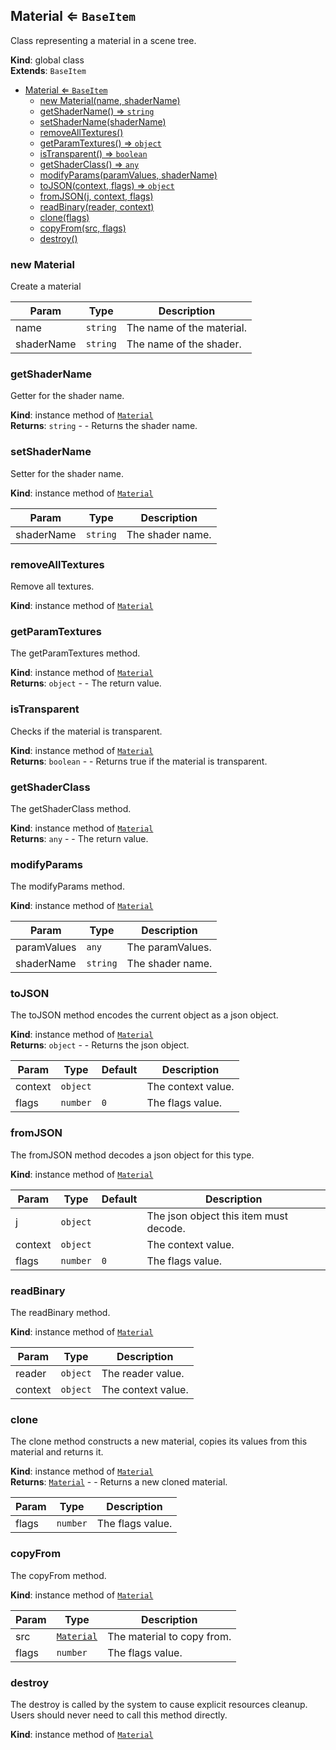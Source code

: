 <a name="Material"></a>

## Material ⇐ <code>BaseItem</code>
Class representing a material in a scene tree.

**Kind**: global class  
**Extends**: <code>BaseItem</code>  

* [Material ⇐ <code>BaseItem</code>](#Material)
    * [new Material(name, shaderName)](#new-Material)
    * [getShaderName() ⇒ <code>string</code>](#getShaderName)
    * [setShaderName(shaderName)](#setShaderName)
    * [removeAllTextures()](#removeAllTextures)
    * [getParamTextures() ⇒ <code>object</code>](#getParamTextures)
    * [isTransparent() ⇒ <code>boolean</code>](#isTransparent)
    * [getShaderClass() ⇒ <code>any</code>](#getShaderClass)
    * [modifyParams(paramValues, shaderName)](#modifyParams)
    * [toJSON(context, flags) ⇒ <code>object</code>](#toJSON)
    * [fromJSON(j, context, flags)](#fromJSON)
    * [readBinary(reader, context)](#readBinary)
    * [clone(flags)](#clone)
    * [copyFrom(src, flags)](#copyFrom)
    * [destroy()](#destroy)

<a name="new_Material_new"></a>

### new Material
Create a material


| Param | Type | Description |
| --- | --- | --- |
| name | <code>string</code> | The name of the material. |
| shaderName | <code>string</code> | The name of the shader. |

<a name="Material+getShaderName"></a>

### getShaderName
Getter for the shader name.

**Kind**: instance method of [<code>Material</code>](#Material)  
**Returns**: <code>string</code> - - Returns the shader name.  
<a name="Material+setShaderName"></a>

### setShaderName
Setter for the shader name.

**Kind**: instance method of [<code>Material</code>](#Material)  

| Param | Type | Description |
| --- | --- | --- |
| shaderName | <code>string</code> | The shader name. |

<a name="Material+removeAllTextures"></a>

### removeAllTextures
Remove all textures.

**Kind**: instance method of [<code>Material</code>](#Material)  
<a name="Material+getParamTextures"></a>

### getParamTextures
The getParamTextures method.

**Kind**: instance method of [<code>Material</code>](#Material)  
**Returns**: <code>object</code> - - The return value.  
<a name="Material+isTransparent"></a>

### isTransparent
Checks if the material is transparent.

**Kind**: instance method of [<code>Material</code>](#Material)  
**Returns**: <code>boolean</code> - - Returns true if the material is transparent.  
<a name="Material+getShaderClass"></a>

### getShaderClass
The getShaderClass method.

**Kind**: instance method of [<code>Material</code>](#Material)  
**Returns**: <code>any</code> - - The return value.  
<a name="Material+modifyParams"></a>

### modifyParams
The modifyParams method.

**Kind**: instance method of [<code>Material</code>](#Material)  

| Param | Type | Description |
| --- | --- | --- |
| paramValues | <code>any</code> | The paramValues. |
| shaderName | <code>string</code> | The shader name. |

<a name="Material+toJSON"></a>

### toJSON
The toJSON method encodes the current object as a json object.

**Kind**: instance method of [<code>Material</code>](#Material)  
**Returns**: <code>object</code> - - Returns the json object.  

| Param | Type | Default | Description |
| --- | --- | --- | --- |
| context | <code>object</code> |  | The context value. |
| flags | <code>number</code> | <code>0</code> | The flags value. |

<a name="Material+fromJSON"></a>

### fromJSON
The fromJSON method decodes a json object for this type.

**Kind**: instance method of [<code>Material</code>](#Material)  

| Param | Type | Default | Description |
| --- | --- | --- | --- |
| j | <code>object</code> |  | The json object this item must decode. |
| context | <code>object</code> |  | The context value. |
| flags | <code>number</code> | <code>0</code> | The flags value. |

<a name="Material+readBinary"></a>

### readBinary
The readBinary method.

**Kind**: instance method of [<code>Material</code>](#Material)  

| Param | Type | Description |
| --- | --- | --- |
| reader | <code>object</code> | The reader value. |
| context | <code>object</code> | The context value. |

<a name="Material+clone"></a>

### clone
The clone method constructs a new material, copies its valuesfrom this material and returns it.

**Kind**: instance method of [<code>Material</code>](#Material)  
**Returns**: [<code>Material</code>](#Material) - - Returns a new cloned material.  

| Param | Type | Description |
| --- | --- | --- |
| flags | <code>number</code> | The flags value. |

<a name="Material+copyFrom"></a>

### copyFrom
The copyFrom method.

**Kind**: instance method of [<code>Material</code>](#Material)  

| Param | Type | Description |
| --- | --- | --- |
| src | [<code>Material</code>](#Material) | The material to copy from. |
| flags | <code>number</code> | The flags value. |

<a name="Material+destroy"></a>

### destroy
The destroy is called by the system to cause explicit resources cleanup.Users should never need to call this method directly.

**Kind**: instance method of [<code>Material</code>](#Material)  
